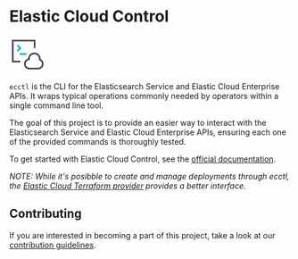 # Elastic Cloud Control 

![ecctl logo](ecctl.png)

`ecctl` is the CLI for the Elasticsearch Service and Elastic Cloud Enterprise APIs. It wraps typical operations commonly needed by operators within a single command line tool.

The goal of this project is to provide an easier way to interact with the Elasticsearch Service and Elastic Cloud Enterprise APIs, ensuring each one of the provided commands is thoroughly tested.

To get started with Elastic Cloud Control, see the [official documentation](https://www.elastic.co/guide/en/ecctl/current/index.html).

_NOTE: While it's posibble to create and manage deployments through ecctl, the [Elastic Cloud Terraform provider](https://github.com/elastic/terraform-provider-ec) provides a better interface._

## Contributing

If you are interested in becoming a part of this project, take a look at our [contribution guidelines](./CONTRIBUTING.md).
